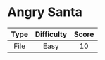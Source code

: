 # Angry Santa

| Type | Difficulty | Score |
| :--: | :--------: | :---: |
| File |    Easy    |  10   |

